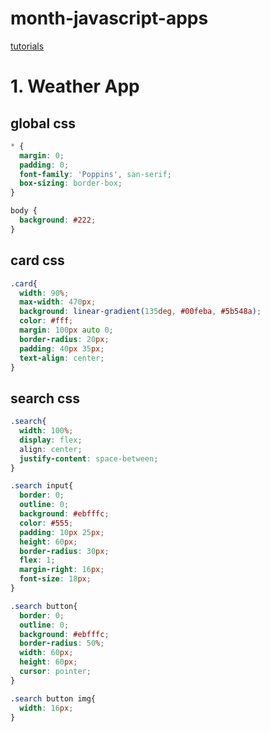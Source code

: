 # month-javascript-apps

[tutorials]()





# 1. Weather App



## global css

```css
* {
  margin: 0;
  padding: 0;
  font-family: 'Poppins', san-serif;
  box-sizing: border-box;
}

body {
  background: #222;
}
```



## card css

```css
.card{
  width: 90%;
  max-width: 470px;
  background: linear-gradient(135deg, #00feba, #5b548a);
  color: #fff;
  margin: 100px auto 0;
  border-radius: 20px;
  padding: 40px 35px;
  text-align: center;
}
```



## search css

```css
.search{
  width: 100%;
  display: flex;
  align: center;
  justify-content: space-between;
}

.search input{
  border: 0;
  outline: 0;
  background: #ebfffc;
  color: #555;
  padding: 10px 25px;
  height: 60px;
  border-radius: 30px;
  flex: 1;
  margin-right: 16px;
  font-size: 18px;
}

.search button{
  border: 0;
  outline: 0;
  background: #ebfffc;
  border-radius: 50%;
  width: 60px;
  height: 60px;
  cursor: pointer;
}

.search button img{
  width: 16px;
}
```

